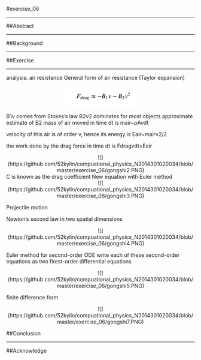#exercise_06
***
##Abstract
***

##Background
***
##Exercise
***
analysis:
air resistance
General form of air resistance (Taylor expansion) 
  <div align=center>
![](https://github.com/52kylin/compuational_physics_N2014301020034/blob/master/exercise_06/gongshi1.PNG)
</div>
 B1v comes from Stokes’s law
 B2v2 dominates for most objects
 approximate estimate of B2
 mass of air moved in time dt is mair~ρAvdt

velocity of this air is of order v, hence its energy is Eair~mairv2/2

the work done by the drag force in time dt is Fdragvdt=Eair
  <div align=center>
![](https://github.com/52kylin/compuational_physics_N2014301020034/blob/master/exercise_06/gongshi2.PNG)
</div>
C is known as the drag coefficient 
New equation with Euler method 
 <div align=center>
![](https://github.com/52kylin/compuational_physics_N2014301020034/blob/master/exercise_06/gongshi3.PNG)
</div>

Projectile motion

Newton’s second law in two spatial dimensions 

 <div align=center>
![](https://github.com/52kylin/compuational_physics_N2014301020034/blob/master/exercise_06/gongshi4.PNG)
</div>

Euler method for second-order ODE
write each of these second-order equations as two firest-order differential equations 
 <div align=center>
![](https://github.com/52kylin/compuational_physics_N2014301020034/blob/master/exercise_06/gongshi5.PNG)
</div>

finite difference form 

 <div align=center>
![](https://github.com/52kylin/compuational_physics_N2014301020034/blob/master/exercise_06/gongshi7.PNG)
</div>

##Conclusion
***
##Acknowledge
